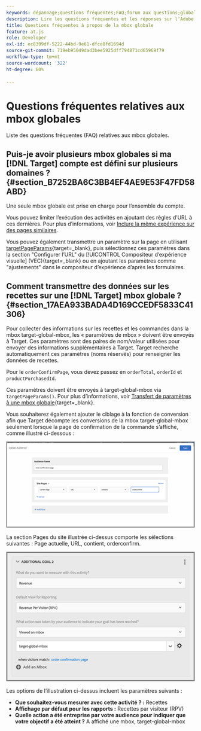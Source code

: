 ```yaml
---
keywords: dépannage;questions fréquentes;FAQ;forum aux questions;globale;mbox globale
description: Lire les questions fréquentes et les réponses sur l’Adobe [!DNL Target] mbox globales.
title: Questions fréquentes à propos de la mbox globale
feature: at.js
role: Developer
exl-id: ec8399df-5222-44bd-9e61-dfce8fd1694d
source-git-commit: 719eb95049dad3bee5925dff794871cd65969f79
workflow-type: tm+mt
source-wordcount: '322'
ht-degree: 60%

---
```


# Questions fréquentes relatives aux mbox globales

Liste des questions fréquentes (FAQ) relatives aux mbox globales.

## Puis-je avoir plusieurs mbox globales si ma [!DNL Target] compte est défini sur plusieurs domaines ? {#section_B7252BA6C3BB4EF4AE9E53F47FD58ABD}

Une seule mbox globale est prise en charge pour l’ensemble du compte.

Vous pouvez limiter l’exécution des activités en ajoutant des règles d’URL à ces dernières. Pour plus d’informations, voir [Inclure la même expérience sur des pages similaires](/help/main/c-experiences/c-visual-experience-composer/temtest.md#task_2539D51A18044F82B0D9895636546781).

Vous pouvez également transmettre un paramètre sur la page en utilisant [targetPageParams](https://developer.adobe.com/target/implement/client-side/atjs/atjs-functions/targetpageparams/){target=_blank}, puis sélectionnez ces paramètres dans la section &quot;Configurer l’URL&quot; du [!UICONTROL Compositeur d’expérience visuelle] (VEC){target=_blank} ou en ajoutant les paramètres comme &quot;ajustements&quot; dans le compositeur d’expérience d’après les formulaires.

## Comment transmettre des données sur les recettes sur une [!DNL Target] mbox globale ? {#section_17AEA933BADA4D169CCEDF5833C41306}

Pour collecter des informations sur les recettes et les commandes dans la mbox target-global-mbox, les « paramètres de mbox » doivent être envoyés à Target. Ces paramètres sont des paires de nom/valeur utilisées pour envoyer des informations supplémentaires à Target. Target recherche automatiquement ces paramètres (noms réservés) pour renseigner les données de recettes.

Pour le `orderConfirmPage`, vous devez passez en `orderTotal`, `orderId` et `productPurchasedId`.

Ces paramètres doivent être envoyés à target-global-mbox via `targetPageParams()`. Pour plus d’informations, voir [Transfert de paramètres à une mbox globale](https://developer.adobe.com/target/implement/client-side/atjs/global-mbox/pass-parameters-to-global-mbox/){target=_blank}.

Vous souhaiterez également ajouter le ciblage à la fonction de conversion afin que Target décompte les conversions de la mbox target-global-mbox seulement lorsque la page de confirmation de la commande s’affiche, comme illustré ci-dessous :

![](assets/revenue1.png)

La section Pages du site illustrée ci-dessus comporte les sélections suivantes : Page actuelle, URL, contient, orderconfirm.

![](assets/revenue2.png)

Les options de l’illustration ci-dessus incluent les paramètres suivants :

* **Que souhaitez-vous mesurer avec cette activité ? :** Recettes
* **Affichage par défaut pour les rapports :** Recettes par visiteur (RPV)
* **Quelle action a été entreprise par votre audience pour indiquer que votre objectif a été atteint ?** A affiché une mbox, target-global-mbox
